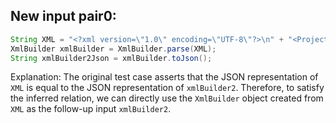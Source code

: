 ## New input pair0:
```java
String XML = "<?xml version=\"1.0\" encoding=\"UTF-8\"?>\n" + "<Projects>\n" + "  <underscore-java language=\"Java\" scm=\"SVN\">\n" + "    <Location type=\"URL\">https://github.com/javadev/underscore-java/</Location>\n" + "  </underscore-java>\n" + "  <JetS3t language=\"Java\" scm=\"CVS\">\n" + "    <Location type=\"URL\">https://jets3t.s3.amazonaws.com/index.html</Location>\n" + "  </JetS3t>\n" + "</Projects>";
XmlBuilder xmlBuilder = XmlBuilder.parse(XML);
String xmlBuilder2Json = xmlBuilder.toJson();
```

Explanation: The original test case asserts that the JSON representation of `XML` is equal to the JSON representation of `xmlBuilder2`. Therefore, to satisfy the inferred relation, we can directly use the `XmlBuilder` object created from `XML` as the follow-up input `xmlBuilder2`.